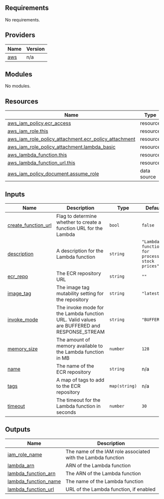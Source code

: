 <!-- BEGIN_TF_DOCS -->
## Requirements

No requirements.

## Providers

| Name | Version |
|------|---------|
| <a name="provider_aws"></a> [aws](#provider\_aws) | n/a |

## Modules

No modules.

## Resources

| Name | Type |
|------|------|
| [aws_iam_policy.ecr_access](https://registry.terraform.io/providers/hashicorp/aws/latest/docs/resources/iam_policy) | resource |
| [aws_iam_role.this](https://registry.terraform.io/providers/hashicorp/aws/latest/docs/resources/iam_role) | resource |
| [aws_iam_role_policy_attachment.ecr_policy_attachment](https://registry.terraform.io/providers/hashicorp/aws/latest/docs/resources/iam_role_policy_attachment) | resource |
| [aws_iam_role_policy_attachment.lambda_basic](https://registry.terraform.io/providers/hashicorp/aws/latest/docs/resources/iam_role_policy_attachment) | resource |
| [aws_lambda_function.this](https://registry.terraform.io/providers/hashicorp/aws/latest/docs/resources/lambda_function) | resource |
| [aws_lambda_function_url.this](https://registry.terraform.io/providers/hashicorp/aws/latest/docs/resources/lambda_function_url) | resource |
| [aws_iam_policy_document.assume_role](https://registry.terraform.io/providers/hashicorp/aws/latest/docs/data-sources/iam_policy_document) | data source |

## Inputs

| Name | Description | Type | Default | Required |
|------|-------------|------|---------|:--------:|
| <a name="input_create_function_url"></a> [create\_function\_url](#input\_create\_function\_url) | Flag to determine whether to create a function URL for the Lambda | `bool` | `false` | no |
| <a name="input_description"></a> [description](#input\_description) | A description for the Lambda function | `string` | `"Lambda function for processing stock prices"` | no |
| <a name="input_ecr_repo"></a> [ecr\_repo](#input\_ecr\_repo) | The ECR repository URL | `string` | `""` | no |
| <a name="input_image_tag"></a> [image\_tag](#input\_image\_tag) | The image tag mutability setting for the repository | `string` | `"latest"` | no |
| <a name="input_invoke_mode"></a> [invoke\_mode](#input\_invoke\_mode) | The invoke mode for the Lambda function URL. Valid values are BUFFERED and RESPONSE\_STREAM | `string` | `"BUFFERED"` | no |
| <a name="input_memory_size"></a> [memory\_size](#input\_memory\_size) | The amount of memory available to the Lambda function in MB | `number` | `128` | no |
| <a name="input_name"></a> [name](#input\_name) | The name of the ECR repository | `string` | n/a | yes |
| <a name="input_tags"></a> [tags](#input\_tags) | A map of tags to add to the ECR repository | `map(string)` | n/a | yes |
| <a name="input_timeout"></a> [timeout](#input\_timeout) | The timeout for the Lambda function in seconds | `number` | `30` | no |

## Outputs

| Name | Description |
|------|-------------|
| <a name="output_iam_role_name"></a> [iam\_role\_name](#output\_iam\_role\_name) | The name of the IAM role associated with the Lambda function |
| <a name="output_lambda_arn"></a> [lambda\_arn](#output\_lambda\_arn) | ARN of the Lambda function |
| <a name="output_lambda_function_arn"></a> [lambda\_function\_arn](#output\_lambda\_function\_arn) | The ARN of the Lambda function |
| <a name="output_lambda_function_name"></a> [lambda\_function\_name](#output\_lambda\_function\_name) | The name of the Lambda function |
| <a name="output_lambda_function_url"></a> [lambda\_function\_url](#output\_lambda\_function\_url) | URL of the Lambda function, if enabled |
<!-- END_TF_DOCS -->